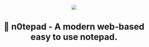 
<p align="center"><a href="[YOUR_LINK_URL](https://n0tepad.vercel.app/)"><img src="https://i.imgur.com/YLyWov0.png" /></a>

# <p align="center">📝 n0tepad - A modern web-based easy to use notepad.


